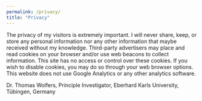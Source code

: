 ```yaml
---
permalink: /privacy/
title: "Privacy"
---
```


The privacy of my visitors is extremely important. I will never share, keep, or store any personal information nor any other information that maybe received without my knowledge. Third-party advertisers may place and read cookies on your browser and/or use web beacons to collect information. This site has no access or control over these cookies. If you wish to disable cookies, you may do so through your web browser options. This website does not use Google Analytics or any other analytics software.

Dr. Thomas Wolfers, Principle Investigator, Eberhard Karls University, Tübingen, Germany
